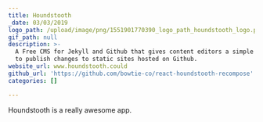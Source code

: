 ```yaml
---
title: Houndstooth
_date: 03/03/2019
logo_path: /upload/image/png/1551901770390_logo_path_houndstooth_logo.png
gif_path: null
description: >-
  A Free CMS for Jekyll and Github that gives content editors a simple interface
  to publish changes to static sites hosted on Github.
website_url: www.houndstooth.could
github_url: 'https://github.com/bowtie-co/react-houndstooth-recompose'
categories: []

---
```


<p>Houndstooth is a really awesome app.</p>

